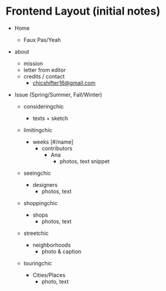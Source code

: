 # Frontend Layout (initial notes)

+ Home
  + Faux Pas/Yeah

+ about
  + mission
  + letter from editor
  + credits / contact
    + chicshifter16@gmail.com

+ Issue (Spring/Summer, Fall/Winter)

  + consideringchic
    + texts + sketch

  + limitingchic
    + weeks [#/name]
      + contributors
        + Ana
          + photos, text snippet

  + seeingchic
    + designers
      + photos, text

  + shoppingchic
    + shops
      + photos, text

  + streetchic
    + neighborhoods
      + photo & caption


  + touringchic
    + Cities/Places
      + photo, text
